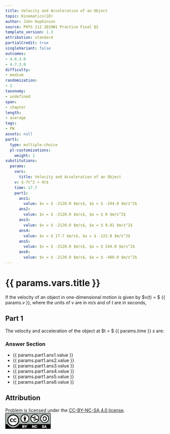 ```yaml
---
title: Velocity and Acceleration of an Object
topic: Kinematics(1D)
author: John Hopkinson
source: PHYS 112 2019W1 Practice Final Q2
template_version: 1.3
attribution: standard
partialCredit: true
singleVariant: false
outcomes:
- 4.6.3.0
- 4.7.3.0
difficulty:
- medium
randomization:
- 2
taxonomy:
- undefined
span:
- chapter
length:
- average
tags:
- PW
assets: null
part1:
  type: multiple-choice
  pl-customizations:
    weight: 1
substitutions:
  params:
    vars:
      title: Velocity and Acceleration of an Object
    v: $-7t^2 + 4t$
    time: 17.7
    part1:
      ans1:
        value: $v = $ -2120.0 $m/s$, $a = $ -244.0 $m/s^2$
      ans2:
        value: $v = $ -2120.0 $m/s$, $a = $ 0 $m/s^2$
      ans3:
        value: $v = $ -2120.0 $m/s$, $a = $ 9.81 $m/s^2$
      ans4:
        value: $v = $ 17.7 $m/s$, $a = $ -122.0 $m/s^2$
      ans5:
        value: $v = $ -2120.0 $m/s$, $a = $ 244.0 $m/s^2$
      ans6:
        value: $v = $ -2120.0 $m/s$, $a = $ -488.0 $m/s^2$
---
```

# {{ params.vars.title }}
If the velocity of an object in one-dimensional motion is given by $v(t) = $ {{ params.v }}, where the units of $v$ are in $m/s$ and of $t$ are in seconds,

## Part 1

The velocity and acceleration of the object at $t = $ {{ params.time }} $s$ are:

### Answer Section

- {{ params.part1.ans1.value }}
- {{ params.part1.ans2.value }}
- {{ params.part1.ans3.value }}
- {{ params.part1.ans4.value }}
- {{ params.part1.ans5.value }}
- {{ params.part1.ans6.value }}

## Attribution

Problem is licensed under the [CC-BY-NC-SA 4.0 license](https://creativecommons.org/licenses/by-nc-sa/4.0/).<br> ![The Creative Commons 4.0 license requiring attribution-BY, non-commercial-NC, and share-alike-SA license.](https://raw.githubusercontent.com/firasm/bits/master/by-nc-sa.png)